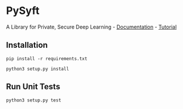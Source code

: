 # PySyft
A Library for Private, Secure Deep Learning - [Documentation](https://openmined.github.io/PySyft/) - [Tutorial](https://colab.research.google.com/drive/1vsgH0ydHyel5VRAxO2yhRQfXYUuIYkp5)



## Installation

```
pip install -r requirements.txt

python3 setup.py install
```

## Run Unit Tests

```
python3 setup.py test
```
